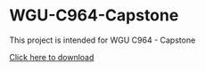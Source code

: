# WGU-C964-Capstone

This project is intended for WGU C964 - Capstone 

[Click here to download](https://github.com/quangpham919/WGU-C964-Capstone/tree/main)

